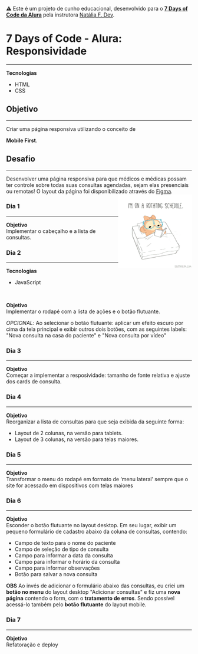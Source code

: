 ⚠️ Este é um projeto de cunho educacional, desenvolvido para o <a href="https://7daysofcode.io/">**7 Days of Code da Alura**</a>  pela instrutora <a href="https://github.com/natalia-fs"> Natália F. Dev</a>.

# 7 Days of Code - Alura: Responsividade
<hr>

**Tecnologias**
- HTML
- CSS

## Objetivo
<hr>
Criar uma página responsiva utilizando o conceito de

__Mobile First__.

## Desafio
<hr>
Desenvolver uma página responsiva para que médicos e médicas possam ter controle sobre todas suas consultas agendadas, sejam elas presenciais ou remotas! O layout da página foi disponibilizado através do <a href="https://www.figma.com/file/4OjHFmeHAgfX2JpRymOeA0/7days---Responsividade?type=design&node-id=0%3A1&mode=design&t=6VYD1vRO2gW55qOj-1">Figma</a>.  
<img align="right" src="./assets/imagens/rotating-schedule.gif" width="200" alt="Gif of a Sloth rolling over in bed."/>


### Dia 1
<hr>

**Objetivo**
<br>
Implementar o cabeçalho e a lista de consultas.

### Dia 2
<hr>

**Tecnologias**
- JavaScript
<br>

**Objetivo**
<br>
Implementar o rodapé com a lista de ações e o botão flutuante.

_OPCIONAL_: Ao selecionar o botão flutuante: aplicar um efeito escuro por cima da tela principal e exibir outros dois botões, com as seguintes labels: "Nova consulta na casa do paciente" e "Nova consulta por vídeo"

### Dia 3
<hr>

**Objetivo**
<br>
Começar a implementar a resposividade: tamanho de fonte relativa e ajuste dos cards de consulta.

### Dia 4
<hr>

**Objetivo**
<br>
Reorganizar a lista de consultas para que seja exibida da seguinte forma:
- Layout de 2 colunas, na versão para tablets.
- Layout de 3 colunas, na versão para telas maiores.

### Dia 5
<hr>

**Objetivo**
<br>
Transformar o menu do rodapé em formato de ‘menu lateral’ sempre que o site for acessado em dispositivos com telas maiores 

### Dia 6
<hr>

**Objetivo**
<br>
Esconder o botão flutuante no layout desktop. Em seu lugar, exibir um pequeno formulário de cadastro abaixo da coluna de consultas, contendo:
<br>
- Campo de texto para o nome do paciente
- Campo de seleção de tipo de consulta
- Campo para informar a data da consulta
- Campo para informar o horário da consulta
- Campo para informar observações
- Botão para salvar a nova consulta

**OBS**
Ao invés de adicionar o formulário abaixo das consultas, eu criei um __botão no menu__ do layout desktop "Adicionar consultas" e fiz uma __nova página__ contendo o form, com o __tratamento de erros__. Sendo possível acessá-lo também pelo __botão flutuante__ do layout mobile.

### Dia 7
<hr>

**Objetivo**
<br>
Refatoração e deploy
